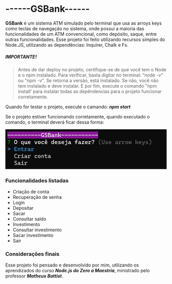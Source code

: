 # ------GSBank------

**GSBank** é um sistema ATM simulado pelo terminal que usa as arroys keys como teclas de navegação no sistema, onde possui a maioria das funcionalidades de um ATM convencional, como depósito, saque, entre outras funcionalidades. Esse projeto foi feito utilizando recursos simples do Node.JS, utilizando as dependências: Inquirer, Chalk e Fs.

##### **IMPORTANTE!**

> Antes de dar deploy no projeto, certifique-se de que você tem o Node e o npm instalado. Para verificar, basta digitar no terminal: "node -v" ou "npm -v". Se retorna a versão, está instalado. Se não, você não tem instalado e deve instalar. E por fim, execute o comando "npm install' para instalar todas as depêndencias para o projeto funcionar corretamente.

Quando for testar o projeto, execute o camando: **_npm start_**

Se o projeto estiver funcionando corretamente, quando executado o comando, o terminal deverá ficar dessa forma:

<img src='assets/menu_principal.png'>

### Funcionalidades listadas

- Criação de conta
- Recuperação de senha
- Login
- Depositar
- Sacar
- Consultar saldo
- Investimento
- Consultar investimento
- Sacar investimento
- Sair

### Considerações finais

Esse projeto foi pensado e desenvolvido por mim, utilizando os aprendizados do curso **_Node.js do Zero a Maestria_**, ministrado pelo professor
 **_Matheus Battist_**.